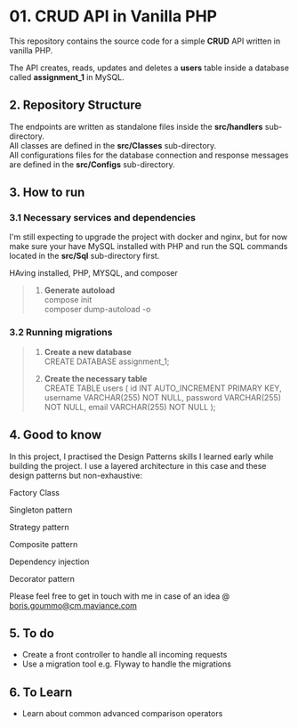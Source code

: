 # 01. CRUD API in Vanilla PHP

This repository contains the source code for a simple **CRUD** API written in vanilla PHP.

The API creates, reads, updates and deletes a **users** table inside a database called **assignment_1** in MySQL.

## 2. Repository Structure

The endpoints are written as standalone files inside the 
**src/handlers** sub-directory.<br>
All classes are defined in the **src/Classes** sub-directory.<br>
All configurations files for the database connection and response messages are defined in the **src/Configs** sub-directory.

## 3. How to run
### 3.1 Necessary services and dependencies
I'm still expecting to upgrade the project with docker and nginx, but for now make sure your have MySQL installed with PHP and run the SQL commands located in the **src/Sql** 
sub-directory first.

HAving installed, PHP, MYSQL, and composer
> 1. **Generate autoload**<br>
> compose init<br>
> composer dump-autoload -o
### 3.2 Running migrations
> 1. **Create a new database** <br>
> CREATE DATABASE assignment_1;
>
> 2. **Create the necessary table** <br>
> CREATE TABLE users (
>    id INT AUTO_INCREMENT PRIMARY KEY, 
>    username VARCHAR(255) NOT NULL,
>    password VARCHAR(255) NOT NULL,
>    email VARCHAR(255) NOT NULL
> );

## 4. Good to know

In this project, I practised the Design Patterns skills I learned early while building the project. I use a layered architecture in this case and these design patterns but non-exhaustive:

Factory Class

Singleton pattern

Strategy pattern

Composite pattern

Dependency injection

Decorator pattern

Please feel free to get in touch with me in case of an idea @ boris.goummo@cm.maviance.com

## 5. To do
- Create a front controller to handle all incoming requests
- Use a migration tool e.g. Flyway to handle the migrations

## 6. To Learn
- Learn about common advanced comparison operators
